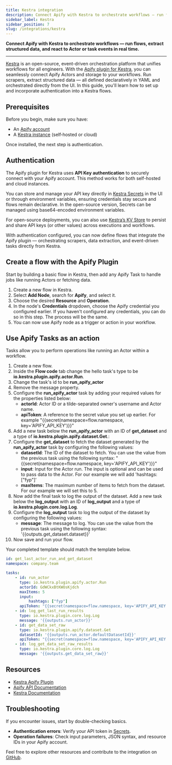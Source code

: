 ```yaml
---
title: Kestra integration
description: Connect Apify with Kestra to orchestrate workflows — run flows, extract structured data, and react to Actor or task events in real time.
sidebar_label: Kestra
sidebar_position: 7
slug: /integrations/kestra
---
```


**Connect Apify with Kestra to orchestrate workflows — run flows, extract structured data, and react to Actor or task events in real time.**

---

[Kestra](https://kestra.io/) is an open-source, event-driven orchestration platform that unifies workflows for all engineers.
With the [Apify plugin for Kestra](https://github.com/kestra-io/plugin-kestra), you can seamlessly connect Apify Actors and storage to your workflows.
Run scrapers, extract structured data — all defined declaratively in YAML and orchestrated directly from the UI.
In this guide, you'll learn how to set up and incorporate authentication into a Kestra flows.

## Prerequisites

Before you begin, make sure you have:

- An [Apify account](https://console.apify.com/)
- A [Kestra instance](https://kestra.io/docs/getting-started/quickstart) (self‑hosted or cloud)

Once installed, the next step is authentication.

## Authentication

The Apify plugin for Kestra uses **API Key authentication** to securely connect with your Apify account.
This method works for both self-hosted and cloud instances.

You can store and manage your API key directly in [Kestra Secrets](https://kestra.io/docs/concepts/secret)
in the UI or through environment variables, ensuring credentials stay secure and flows remain declarative. In the open-source version, Secrets can be managed using base64-encoded environment variables.

For open-source deployments, you can also use [Kestra’s KV Store](https://kestra.io/docs/concepts/kv-store)
to persist and share API keys (or other values) across executions and workflows.

With authentication configured, you can now define flows that integrate the Apify plugin — orchestrating scrapers, data extraction, and event-driven tasks directly from Kestra.

## Create a flow with the Apify Plugin

Start by building a basic flow in Kestra,
then add any Apify Task to handle jobs like running Actors
or fetching data.

1. Create a new flow in Kestra.
1. Select **Add Node**, search for **Apify**, and select it.
1. Choose the desired **Resource** and **Operation**.
1. In the node's **Credentials** dropdown, choose the Apify credential you configured earlier. If you haven't configured any credentials, you can do so in this step. The process will be the same.
1. You can now use Apify node as a trigger or action in your workflow.

## Use Apify Tasks as an action

Tasks allow you to perform operations like running an Actor within a workflow.

1. Create a new flow.
1. Inside the **Flow code** tab change the hello task's type to be **io.kestra.plugin.apify.actor.Run**.
1. Change the task's id to be **run_apify_actor**
1. Remove the message property.
1. Configure the **run_apify_actor** task by adding your required values for the properties listed below:
    - **actorId**: Actor ID or a tilde-separated owner's username and Actor name.
    - **apiToken**: A reference to the secret value you set up earlier. For example "\{\{secret(namespace=flow.namespace, key='APIFY_API_KEY')\}\}"
1. Add a new task below the **run_apify_actor** with an ID of **get_dataset** and a type of **io.kestra.plugin.apify.dataset.Get**.:
1. Configure the **get_dataset** to fetch the dataset generated by the **run_apify_actor** task by configuring the following values:
    - **datasetId**: The ID of the dataset to fetch. You can use the value from the previous task using the following syntax: "\{\{secret(namespace=flow.namespace, key='APIFY_API_KEY')\}\}"
    - **input**: Input for the Actor run. The input is optional and can be used to pass data to the Actor. For our example we will add 'hashtags: ["fyp"]'
    - **maxItems**: The maximum number of items to fetch from the dataset. For our example we will set this to 5.
1. Now add the final task to log the output of the dataset. Add a new task below the **log_output** with an ID of **log_output** and a type of **io.kestra.plugin.core.log.Log**.
1. Configure the **log_output** task to log the output of the dataset by configuring the following values:
    - **message**: The message to log. You can use the value from the previous task using the following syntax: '\{\{outputs.get_dataset.dataset\}\}'
1. Now save and run your flow.

Your completed template should match the template below.
```yaml
id: get_last_actor_run_and_get_dataset
namespace: company.team

tasks:
    - id: run_actor
      type: io.kestra.plugin.apify.actor.Run
      actorId: GdWCkxBtKWOsKjdch
      maxItems: 5
      input:
          hashtags: ["fyp"]
      apiToken: "{{secret(namespace=flow.namespace, key='APIFY_API_KEY')}}"
    - id: log_get_last_run_results
      type: io.kestra.plugin.core.log.Log
      message: '{{outputs.run_actor}}'
    - id: get_data_set_raw
      type: io.kestra.plugin.apify.dataset.Get
      datasetId: '{{outputs.run_actor.defaultDatasetId}}'
      apiToken: "{{secret(namespace=flow.namespace, key='APIFY_API_KEY')}}"
    - id: log_get_data_set_raw_results
      type: io.kestra.plugin.core.log.Log
      message: '{{outputs.get_data_set_raw}}'
```

## Resources

- [Kestra Apify Plugin](https://kestra.io/plugins/plugin-apify)
- [Apify API Documentation](https://docs.apify.com)
- [Kestra Documentation](https://kestra.io/docs)

## Troubleshooting

If you encounter issues, start by double-checking basics.

- **Authentication errors**: Verify your API token in [Secrets](https://kestra.io/docs/concepts/secret).
- **Operation failures**: Check input parameters, JSON syntax, and resource IDs in your Apify account.

Feel free to explore other resources and contribute to the integration on [GitHub](https://github.com/kestra-io/plugin-apify).
